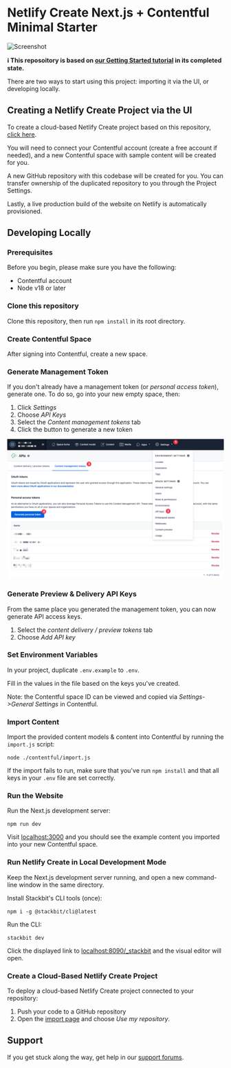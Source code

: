 # Netlify Create Next.js + Contentful Minimal Starter

![Screenshot](https://assets.stackbit.com/docs/tutorial-shared-thumb.png)

**ℹ️ This reposoitory is based on [our Getting Started tutorial](https://docs.netlify.com/create/get-started/nextjs-contentful/) in its completed state.**

There are two ways to start using this project: importing it via the UI, or developing locally.

## Creating a Netlify Create Project via the UI

To create a cloud-based Netlify Create project based on this repository, [click here](https://create.netlify.com/import?mode=duplicate&repository=https%3A%2F%2Fgithub.com%2Fstackbit-themes%2Fnextjs-contentful-starter&validate=auto).

You will need to connect your Contentful account (create a free account if needed), and a new Contentful space with sample content will be created for you. 

A new GitHub repository with this codebase will be created for you. You can transfer ownership of the duplicated repository to you through the Project Settings.

Lastly, a live production build of the website on Netlify is automatically provisioned.

## Developing Locally 

### Prerequisites

Before you begin, please make sure you have the following:

- Contentful account
- Node v18 or later

### Clone this repository

Clone this repository, then run `npm install` in its root directory.

### Create Contentful Space

After signing into Contentful, create a new space. 

### Generate Management Token

If you don't already have a management token (or _personal access token_), generate one. To do so, go into your new empty space, then:

1. Click _Settings_
1. Choose _API Keys_
1. Select the _Content management tokens_ tab
1. Click the button to generate a new token

![Generate content management token](./docs/generate-mgmt-token.png)

### Generate Preview & Delivery API Keys

From the same place you generated the management token, you can now generate API access keys.

1. Select the *content delivery / preview tokens* tab
1. Choose *Add API key*

### Set Environment Variables

In your project, duplicate `.env.example` to `.env`. 

Fill in the values in the file based on the keys you've created. 

Note: the Contentful space ID can be viewed and copied via *Settings->General Settings* in Contentful.

### Import Content

Import the provided content models & content into Contentful by running the `import.js` script:

    node ./contentful/import.js

If the import fails to run, make sure that you've run `npm install` and that all keys in your `.env` file are set correctly.

### Run the Website

Run the Next.js development server:

    npm run dev

Visit [localhost:3000](http://localhost:3000) and you should see the example content you imported into your new Contentful space.

### Run Netlify Create in Local Development Mode

Keep the Next.js development server running, and open a new command-line window in the same directory.

Install Stackbit's CLI tools (once):
    
    npm i -g @stackbit/cli@latest

Run the CLI:

    stackbit dev

Click the displayed link to [localhost:8090/_stackbit](http://localhost:8090/_stackbit) and the visual editor will open.

### Create a Cloud-Based Netlify Create Project

To deploy a cloud-based Netlify Create project connected to your repository:

1. Push your code to a GitHub repository
1. Open the [import page](https://create.netlify.com/import) and choose *Use my repository*.

## Support

If you get stuck along the way, get help in our [support forums](https://answers.netlify.com/).
